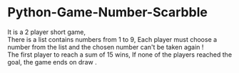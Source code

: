 # Python-Game-Number-Scarbble
It is a 2 player short game,  
There is a list contains numbers from 1 to 9, 
Each player must choose a number from the list and the chosen number can't be taken again !      
The first player to reach a sum of 15 wins, 
If none of the players reached the goal, the game ends on draw .
